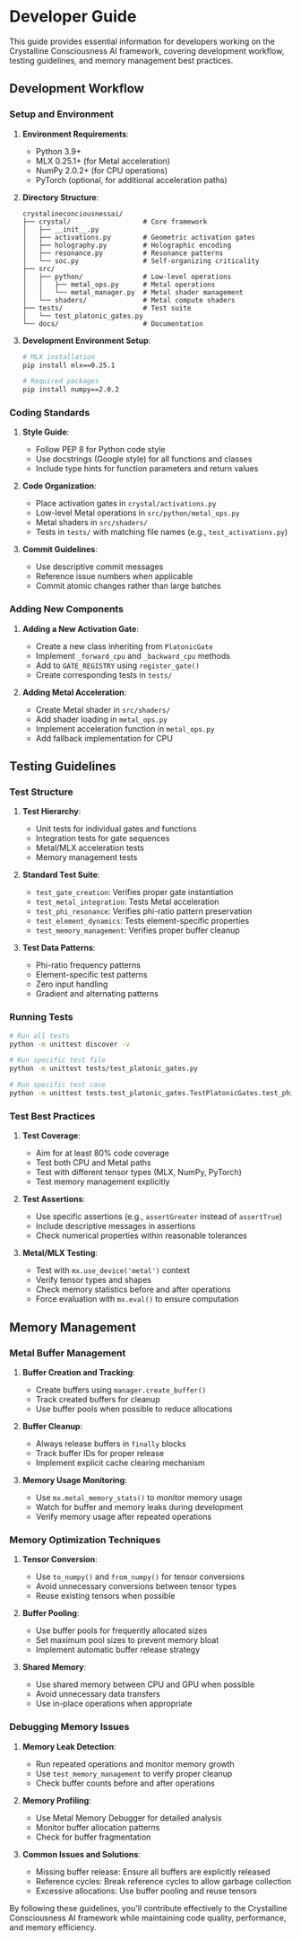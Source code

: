 # Developer Guide

This guide provides essential information for developers working on the Crystalline Consciousness AI framework, covering development workflow, testing guidelines, and memory management best practices.

## Development Workflow

### Setup and Environment

1. **Environment Requirements**:
   - Python 3.9+
   - MLX 0.25.1+ (for Metal acceleration)
   - NumPy 2.0.2+ (for CPU operations)
   - PyTorch (optional, for additional acceleration paths)

2. **Directory Structure**:
   ```
   crystalineconciousnessai/
   ├── crystal/                  # Core framework
   │   ├── __init__.py
   │   ├── activations.py        # Geometric activation gates
   │   ├── holography.py         # Holographic encoding
   │   ├── resonance.py          # Resonance patterns
   │   └── soc.py                # Self-organizing criticality
   ├── src/
   │   ├── python/               # Low-level operations
   │   │   ├── metal_ops.py      # Metal operations
   │   │   └── metal_manager.py  # Metal shader management
   │   └── shaders/              # Metal compute shaders
   ├── tests/                    # Test suite
   │   └── test_platonic_gates.py
   └── docs/                     # Documentation
   ```

3. **Development Environment Setup**:
   ```bash
   # MLX installation
   pip install mlx==0.25.1
   
   # Required packages
   pip install numpy==2.0.2
   ```

### Coding Standards

1. **Style Guide**:
   - Follow PEP 8 for Python code style
   - Use docstrings (Google style) for all functions and classes
   - Include type hints for function parameters and return values

2. **Code Organization**:
   - Place activation gates in `crystal/activations.py`
   - Low-level Metal operations in `src/python/metal_ops.py`
   - Metal shaders in `src/shaders/`
   - Tests in `tests/` with matching file names (e.g., `test_activations.py`)

3. **Commit Guidelines**:
   - Use descriptive commit messages
   - Reference issue numbers when applicable
   - Commit atomic changes rather than large batches

### Adding New Components

1. **Adding a New Activation Gate**:
   - Create a new class inheriting from `PlatonicGate`
   - Implement `_forward_cpu` and `_backward_cpu` methods
   - Add to `GATE_REGISTRY` using `register_gate()`
   - Create corresponding tests in `tests/`

2. **Adding Metal Acceleration**:
   - Create Metal shader in `src/shaders/`
   - Add shader loading in `metal_ops.py`
   - Implement acceleration function in `metal_ops.py`
   - Add fallback implementation for CPU

## Testing Guidelines

### Test Structure

1. **Test Hierarchy**:
   - Unit tests for individual gates and functions
   - Integration tests for gate sequences
   - Metal/MLX acceleration tests
   - Memory management tests

2. **Standard Test Suite**:
   - `test_gate_creation`: Verifies proper gate instantiation
   - `test_metal_integration`: Tests Metal acceleration
   - `test_phi_resonance`: Verifies phi-ratio pattern preservation
   - `test_element_dynamics`: Tests element-specific properties
   - `test_memory_management`: Verifies proper buffer cleanup

3. **Test Data Patterns**:
   - Phi-ratio frequency patterns
   - Element-specific test patterns
   - Zero input handling
   - Gradient and alternating patterns

### Running Tests

```bash
# Run all tests
python -m unittest discover -v

# Run specific test file
python -m unittest tests/test_platonic_gates.py

# Run specific test case
python -m unittest tests.test_platonic_gates.TestPlatonicGates.test_phi_resonance
```

### Test Best Practices

1. **Test Coverage**:
   - Aim for at least 80% code coverage
   - Test both CPU and Metal paths
   - Test with different tensor types (MLX, NumPy, PyTorch)
   - Test memory management explicitly

2. **Test Assertions**:
   - Use specific assertions (e.g., `assertGreater` instead of `assertTrue`)
   - Include descriptive messages in assertions
   - Check numerical properties within reasonable tolerances

3. **Metal/MLX Testing**:
   - Test with `mx.use_device('metal')` context
   - Verify tensor types and shapes
   - Check memory statistics before and after operations
   - Force evaluation with `mx.eval()` to ensure computation

## Memory Management

### Metal Buffer Management

1. **Buffer Creation and Tracking**:
   - Create buffers using `manager.create_buffer()`
   - Track created buffers for cleanup
   - Use buffer pools when possible to reduce allocations

2. **Buffer Cleanup**:
   - Always release buffers in `finally` blocks
   - Track buffer IDs for proper release
   - Implement explicit cache clearing mechanism

3. **Memory Usage Monitoring**:
   - Use `mx.metal_memory_stats()` to monitor memory usage
   - Watch for buffer and memory leaks during development
   - Verify memory usage after repeated operations

### Memory Optimization Techniques

1. **Tensor Conversion**:
   - Use `to_numpy()` and `from_numpy()` for tensor conversions
   - Avoid unnecessary conversions between tensor types
   - Reuse existing tensors when possible

2. **Buffer Pooling**:
   - Use buffer pools for frequently allocated sizes
   - Set maximum pool sizes to prevent memory bloat
   - Implement automatic buffer release strategy

3. **Shared Memory**:
   - Use shared memory between CPU and GPU when possible
   - Avoid unnecessary data transfers
   - Use in-place operations when appropriate

### Debugging Memory Issues

1. **Memory Leak Detection**:
   - Run repeated operations and monitor memory growth
   - Use `test_memory_management` to verify proper cleanup
   - Check buffer counts before and after operations

2. **Memory Profiling**:
   - Use Metal Memory Debugger for detailed analysis
   - Monitor buffer allocation patterns
   - Check for buffer fragmentation

3. **Common Issues and Solutions**:
   - Missing buffer release: Ensure all buffers are explicitly released
   - Reference cycles: Break reference cycles to allow garbage collection
   - Excessive allocations: Use buffer pooling and reuse tensors

By following these guidelines, you'll contribute effectively to the Crystalline Consciousness AI framework while maintaining code quality, performance, and memory efficiency.

